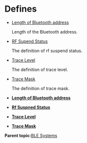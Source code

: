 # Defines

-   [Length of Bluetooth address](GUID-3A6DFA4E-4197-4A61-9A89-2F1274338B1D.md)

    Length of the Bluetooth address.

-   [RF Supend Status](GUID-910D933F-0C04-4957-9999-A312B0C9BB89.md)

    The definition of rf suspend status.

-   [Trace Level](GUID-AE7C6E5E-069A-4753-A013-0C58A632AD16.md)

    The definition of trace level.

-   [Trace Mask](GUID-CF032020-D7F1-46CD-AEB5-7029A8F92B46.md)

    The definition of trace mask.


-   **[Length of Bluetooth address](GUID-3A6DFA4E-4197-4A61-9A89-2F1274338B1D.md)**  

-   **[Rf Suspned Status](GUID-910D933F-0C04-4957-9999-A312B0C9BB89.md)**  

-   **[Trace Level](GUID-AE7C6E5E-069A-4753-A013-0C58A632AD16.md)**  

-   **[Trace Mask](GUID-CF032020-D7F1-46CD-AEB5-7029A8F92B46.md)**  


**Parent topic:**[BLE Systems](GUID-2DF77F12-C1F8-4BBB-9D41-726783A6981E.md)


